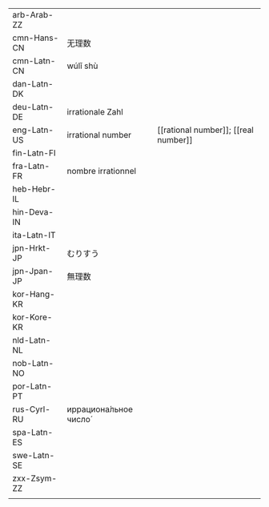 | | | |
|-|-|-|
| arb-Arab-ZZ |  |  |
| cmn-Hans-CN | 无理数 |  |
| cmn-Latn-CN | wúlǐ shù |  |
| dan-Latn-DK |  |  |
| deu-Latn-DE | irrationale Zahl |  |
| eng-Latn-US | irrational number | [[rational number]]; [[real number]] |
| fin-Latn-FI |  |  |
| fra-Latn-FR | nombre irrationnel |  |
| heb-Hebr-IL |  |  |
| hin-Deva-IN |  |  |
| ita-Latn-IT |  |  |
| jpn-Hrkt-JP | むりすう |  |
| jpn-Jpan-JP | 無理数 |  |
| kor-Hang-KR |  |  |
| kor-Kore-KR |  |  |
| nld-Latn-NL |  |  |
| nob-Latn-NO |  |  |
| por-Latn-PT |  |  |
| rus-Cyrl-RU | иррациона́льное число́ |  |
| spa-Latn-ES |  |  |
| swe-Latn-SE |  |  |
| zxx-Zsym-ZZ |  |  |
|  |  |  |
